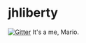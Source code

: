 # jhliberty

[![Gitter](https://badges.gitter.im/Join%20Chat.svg)](https://gitter.im/jhliberty/jhliberty?utm_source=badge&utm_medium=badge&utm_campaign=pr-badge&utm_content=badge)
It's a me, Mario.
